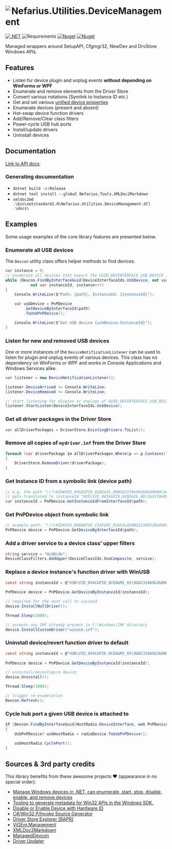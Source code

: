 # <img src="assets/NSS-128x128.png" align="left" />Nefarius.Utilities.DeviceManagement

[![.NET](https://github.com/nefarius/Nefarius.Utilities.DeviceManagement/actions/workflows/build.yml/badge.svg)](https://github.com/nefarius/Nefarius.Utilities.DeviceManagement/actions/workflows/build.yml)
![Requirements](https://img.shields.io/badge/Requires-.NET%20Standard%202.0-blue.svg)
[![Nuget](https://img.shields.io/nuget/v/Nefarius.Utilities.DeviceManagement)](https://www.nuget.org/packages/Nefarius.Utilities.DeviceManagement/)
[![Nuget](https://img.shields.io/nuget/dt/Nefarius.Utilities.DeviceManagement)](https://www.nuget.org/packages/Nefarius.Utilities.DeviceManagement/)

Managed wrappers around SetupAPI, Cfgmgr32, NewDev and DrvStore Windows APIs.

## Features

- Listen for device plugin and unplug events **without depending on WinForms or WPF**
- Enumerate and remove elements from the Driver Store
- Convert various notations (Symlink to Instance ID etc.)
- Get and set
  various [unified device properties](https://learn.microsoft.com/en-us/windows-hardware/drivers/install/unified-device-property-model--windows-vista-and-later-)
- Enumerate devices (present and absent)
- Hot-swap device function drivers
- Add/Remove/Clear class filters
- Power-cycle USB hub ports
- Install/update drivers
- Uninstall devices

## Documentation

[Link to API docs](docs/index.md).

### Generating documentation

- `dotnet build -c:Release`
- `dotnet tool install --global Nefarius.Tools.XMLDoc2Markdown`
- `xmldoc2md .\bin\netstandard2.0\Nefarius.Utilities.DeviceManagement.dll .\docs\`

## Examples

Some usage examples of the core library features are presented below.

### Enumerate all USB devices

The `Devcon` utility class offers helper methods to find devices.

```csharp
var instance = 0;
// enumerate all devices that export the GUID_DEVINTERFACE_USB_DEVICE interface
while (Devcon.FindByInterfaceGuid(DeviceInterfaceIds.UsbDevice, out var path,
           out var instanceId, instance++))
{
    Console.WriteLine($"Path: {path}, InstanceId: {instanceId}");

    var usbDevice = PnPDevice
        .GetDeviceByInterfaceId(path)
        .ToUsbPnPDevice();

    Console.WriteLine($"Got USB device {usbDevice.InstanceId}");
}
```

### Listen for new and removed USB devices

One or more instances of the `DeviceNotificationListener` can be used to listen for plugin and unplug events of various
devices. This class has no dependency on WinForms or WPF and works in Console Applications and Windows Services alike.

```csharp
var listener = new DeviceNotificationListener();

listener.DeviceArrived += Console.WriteLine;
listener.DeviceRemoved += Console.WriteLine;

// start listening for plugins or unplugs of GUID_DEVINTERFACE_USB_DEVICE interface devices
listener.StartListen(DeviceInterfaceIds.UsbDevice);
```

### Get all driver packages in the Driver Store

```csharp
var allDriverPackages = DriverStore.ExistingDrivers.ToList();
```

### Remove all copies of `mydriver.inf` from the Driver Store

```csharp
foreach (var driverPackage in allDriverPackages.Where(p => p.Contains("mydriver.inf", StringComparison.OrdinalIgnoreCase)))
{
    DriverStore.RemoveDriver(driverPackage);
}
```

### Get Instance ID from a symbolic link (device path)

```csharp
// e.g. the path "\\?\HID#VID_045E&PID_028E&IG_00#3&31f0e99d&0&0000#{4d1e55b2-f16f-11cf-88cb-001111000030}"
// gets translated to instanceId "HID\VID_045E&PID_028E&IG_00\3&31f0e99d&0&0000"
var instanceId = PnPDevice.GetInstanceIdFromInterfaceId(path);
```

### Get PnPDevice object from symbolic link

```csharp
// example path: "\\?\HID#VID_046D&PID_C33F&MI_01&COL02#B&31580538&0&0001#{4D1E55B2-F16F-11CF-88CB-001111000030}"
PnPDevice device = PnPDevice.GetDeviceByInterfaceId(path);
```

### Add a driver service to a device class' upper filters

```csharp
string service = "HidHide";
DeviceClassFilters.AddUpper(DeviceClassIds.XnaComposite, service);
```

### Replace a device instance's function driver with WinUSB

```csharp
const string instanceId = @"USB\VID_054C&PID_0CE6&MI_03\9&DC32669&3&0003";
        
PnPDevice device = PnPDevice.GetDeviceByInstanceId(instanceId);

// required for the next call to succeed
device.InstallNullDriver();

Thread.Sleep(1000);

// accepts any INF already present in C:\Windows\INF directory
device.InstallCustomDriver("winusb.inf");
```

### Uninstall device/revert function driver to default

```csharp
const string instanceId = @"USB\VID_054C&PID_0CE6&MI_03\9&DC32669&3&0003";
        
PnPDevice device = PnPDevice.GetDeviceByInstanceId(instanceId);

// uninstall/deconfigure device
device.Uninstall();

Thread.Sleep(1000);

// trigger re-enumeration
Devcon.Refresh();
```

### Cycle hub port a given USB device is attached to

```csharp
if (Devcon.FindByInterfaceGuid(HostRadio.DeviceInterface, out PnPDevice radioDevice))
{
    UsbPnPDevice? usbHostRadio = radioDevice.ToUsbPnPDevice();

    usbHostRadio.CyclePort();
}
```

## Sources & 3rd party credits

This library benefits from these awesome projects ❤ (appearance in no special order):

- [Manage Windows devices in .NET, can enumerate, start, stop, disable, enable, and remove devices](https://gist.github.com/jborean93/01ba060ac9043a7b997d396de7aa009e)
- [Tooling to generate metadata for Win32 APIs in the Windows SDK.](https://github.com/microsoft/win32metadata)
- [Disable or Enable Device with Hardware ID](https://gist.github.com/3735943886/f47c355738e3dd7975fe0aa1abd67445)
- [C#/Win32 P/Invoke Source Generator](https://github.com/microsoft/CsWin32)
- [Driver Store Explorer [RAPR]](https://github.com/lostindark/DriverStoreExplorer)
- [ViGEm.Management](https://github.com/ViGEm/ViGEm.Management)
- [XMLDoc2Markdown](https://charlesdevandiere.github.io/xmldoc2md/)
- [ManagedDevcon](https://github.com/nefarius/ManagedDevcon)
- [Driver Updater](https://github.com/WOA-Project/DriverUpdater)
